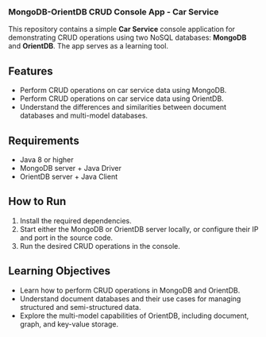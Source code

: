 ### MongoDB-OrientDB CRUD Console App - Car Service

This repository contains a simple **Car Service** console application for demonstrating CRUD operations using two NoSQL databases: **MongoDB** and **OrientDB**. The app serves as a learning tool.

## Features
- Perform CRUD operations on car service data using MongoDB.
- Perform CRUD operations on car service data using OrientDB.
- Understand the differences and similarities between document databases and multi-model databases.

## Requirements
- Java 8 or higher
- MongoDB server + Java Driver
- OrientDB server + Java Client

## How to Run
1. Install the required dependencies.
2. Start either the MongoDB or OrientDB server locally, or configure their IP and port in the source code.
3. Run the desired CRUD operations in the console.

## Learning Objectives
- Learn how to perform CRUD operations in MongoDB and OrientDB.
- Understand document databases and their use cases for managing structured and semi-structured data.
- Explore the multi-model capabilities of OrientDB, including document, graph, and key-value storage.
